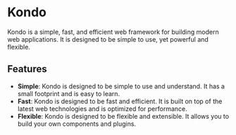 # Kondo
Kondo is a simple, fast, and efficient web framework for building modern web applications. It is designed to be simple to use, yet powerful and flexible.

## Features

- **Simple**: Kondo is designed to be simple to use and understand. It has a small footprint and is easy to learn.
- **Fast**: Kondo is designed to be fast and efficient. It is built on top of the latest web technologies and is optimized for performance.
- **Flexible**: Kondo is designed to be flexible and extensible. It allows you to build your own components and plugins.